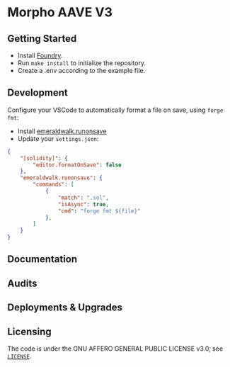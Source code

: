 # Morpho AAVE V3

## Getting Started

- Install [Foundry](https://github.com/foundry-rs/foundry).
- Run `make install` to initialize the repository.
- Create a .env according to the example file.

## Development

Configure your VSCode to automatically format a file on save, using `forge fmt`:

- Install [emeraldwalk.runonsave](https://marketplace.visualstudio.com/items?itemName=emeraldwalk.RunOnSave)
- Update your `settings.json`:

```json
{
    "[solidity]": {
        "editor.formatOnSave": false
    },
    "emeraldwalk.runonsave": {
        "commands": [
            {
                "match": ".sol",
                "isAsync": true,
                "cmd": "forge fmt ${file}"
            },
        ]
    }
}
```

## Documentation

## Audits

## Deployments & Upgrades

## Licensing

The code is under the GNU AFFERO GENERAL PUBLIC LICENSE v3.0, see [`LICENSE`](./LICENSE).